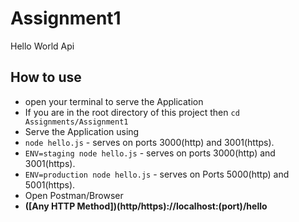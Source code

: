 # Assignment1
Hello World Api

## How to use
 * open your terminal to serve the Application
 * If you are in the root directory of this project then `cd Assignments/Assignment1`
 * Serve the Application using
  * `node hello.js` - serves on ports 3000(http) and 3001(https). 
  * `ENV=staging node hello.js` - serves on ports 3000(http) and 3001(https).
  * `ENV=production node hello.js`  - serves on Ports 5000(http) and 5001(https).
 * Open Postman/Browser
  * **([Any HTTP Method])(http/https)://localhost:(port)/hello**